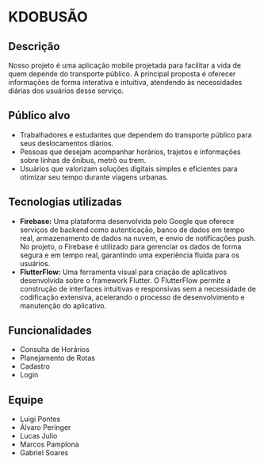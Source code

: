 
# KDOBUSÃO

## Descrição

Nosso projeto é uma aplicação mobile projetada para facilitar a vida de quem depende do transporte público. A principal proposta é oferecer informações de forma interativa e intuitiva, atendendo às necessidades diárias dos usuários desse serviço.

## Público alvo

+ Trabalhadores e estudantes que dependem do transporte público para seus deslocamentos diários.
+ Pessoas que desejam acompanhar horários, trajetos e informações sobre linhas de ônibus, metrô ou trem.
+ Usuários que valorizam soluções digitais simples e eficientes para otimizar seu tempo durante viagens urbanas.

## Tecnologias utilizadas

+ **Firebase:**  Uma plataforma desenvolvida pelo Google que oferece serviços de backend como autenticação, banco de dados em tempo real, armazenamento de dados na nuvem, e envio de notificações push. No projeto, o Firebase é utilizado para gerenciar os dados de forma segura e em tempo real, garantindo uma experiência fluida para os usuários.
+ **FlutterFlow:** Uma ferramenta visual para criação de aplicativos desenvolvida sobre o framework Flutter. O FlutterFlow permite a construção de interfaces intuitivas e responsivas sem a necessidade de codificação extensiva, acelerando o processo de desenvolvimento e manutenção do aplicativo.

## Funcionalidades

+ Consulta de Horários
+ Planejamento de Rotas
+ Cadastro
+ Login 

## Equipe

+ Luigi Pontes
+ Álvaro Peringer
+ Lucas Julio 
+ Marcos Pamplona
+ Gabriel Soares





